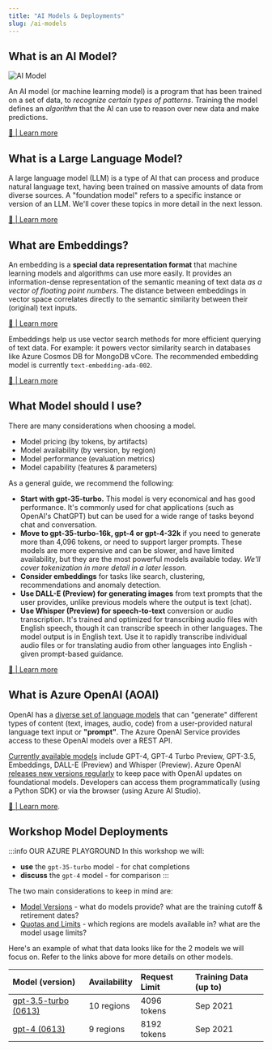 ```yaml
---
title: "AI Models & Deployments"
slug: /ai-models
---
```


## What is an AI Model?

![AI Model](https://learn.microsoft.com/windows/ai/images/winml-model-flow.png)

An AI model (or machine learning model) is a program that has been trained on a set of data, to _recognize certain types of patterns_. Training the model defines an _algorithm_ that the AI can use to reason over new data and make predictions. 

[🔖 | Learn more](https://learn.microsoft.com/windows/ai/windows-ml/what-is-a-machine-learning-model)

## What is a Large Language Model?

A large language model (LLM) is a type of AI that can process and produce natural language text, having been trained on massive amounts of data from diverse sources. A "foundation model" refers to a specific instance or version of an LLM. We'll cover these topics in more detail in the next lesson.

[🔖 | Learn more](https://learn.microsoft.com/training/modules/introduction-large-language-models/)


## What are Embeddings?

An embedding is a **special data representation format** that machine learning models and algorithms can use more easily. It provides an information-dense representation of the semantic meaning of text data _as a vector of floating point numbers_. The distance between embeddings in vector space correlates directly to the semantic similarity between their (original) text inputs. 

 [🔖 | Learn more](https://learn.microsoft.com/azure/ai-services/openai/concepts/understand-embeddings#embedding-models)

Embeddings help us use vector search methods for more efficient querying of text data. For example: it powers vector similarity search in databases like Azure Cosmos DB for MongoDB vCore. The recommended embedding model is currently `text-embedding-ada-002`.

[🔖 | Learn more](https://learn.microsoft.com/azure/ai-services/openai/how-to/embeddings?tabs=console)


## What Model should I use?

There are many considerations when choosing a model.
 - Model pricing (by tokens, by artifacts)
 - Model availability (by version, by region)
 - Model performance (evaluation metrics)
 - Model capability (features & parameters)

As a general guide, we recommend the following:
- **Start with gpt-35-turbo.** This model is very economical and has good performance. It's commonly used for chat applications (such as OpenAI's ChatGPT) but can be used for a wide range of tasks beyond chat and conversation.
- **Move to gpt-35-turbo-16k, gpt-4 or gpt-4-32k** if you need to generate more than 4,096 tokens, or need to support larger prompts. These models are more expensive and can be slower, and have limited availability, but they are the most powerful models available today. *We'll cover tokenization in more detail in a later lesson.*
- **Consider embeddings** for tasks like search, clustering, recommendations and anomaly detection. 
- **Use DALL-E (Preview) for generating images** from text prompts that the user provides, unlike previous models where the output is text (chat). 
- **Use Whisper (Preview) for speech-to-text** conversion or audio transcription. It's trained and optimized for transcribing audio files with English speech, though it can transcribe speech in other languages. The model output is in English text. Use it to rapidly transcribe individual audio files or for translating audio from other languages into English - given prompt-based guidance.

[🔖 | Learn more](https://learn.microsoft.com/azure/ai-services/openai/how-to/working-with-models?tabs=powershell)

## What is Azure OpenAI (AOAI)

OpenAI has a [diverse set of language models](https://platform.openai.com/docs/models/overview) that can "generate" different types of content (text, images, audio, code) from a user-provided natural language text input or **"prompt"**. The Azure OpenAI Service provides access to these OpenAI models over a REST API. 

[Currently available models](https://learn.microsoft.com/en-us/azure/ai-services/openai/concepts/models) include GPT-4, GPT-4 Turbo Preview, GPT-3.5, Embeddings, DALL-E (Preview) and Whisper (Preview). Azure OpenAI [releases new versions regularly](https://learn.microsoft.com/azure/ai-services/openai/concepts/model-versions) to keep pace with OpenAI updates on foundational models. Developers can access them programmatically (using a Python SDK) or via the browser (using Azure AI Studio).

[🔖 | Learn more](https://learn.microsoft.com/azure/ai-services/openai/overview).

## Workshop Model Deployments

:::info OUR AZURE PLAYGROUND
In this workshop we will:
 - **use** the `gpt-35-turbo` model - for chat completions
 - **discuss** the `gpt-4` model - for comparison
:::

The two main considerations to keep in mind are: 
- [Model Versions](https://learn.microsoft.com/azure/ai-services/openai/concepts/models) - what do models provide? what are the training cutoff & retirement dates?
- [Quotas and Limits](https://learn.microsoft.com/azure/ai-services/openai/quotas-limits) - which regions are models available in? what are the model usage limits?

Here's an example of what that data looks like for the 2 models we will focus on. Refer to the links above for more details on other models.

| Model (version) | Availability | Request Limit | Training Data (up to) |
|:---|:---|:---|:---|
| [gpt-3.5-turbo (0613)](https://learn.microsoft.com/azure/ai-services/openai/concepts/models#gpt-35-models)| 10 regions | 4096 tokens | Sep 2021 |
| [gpt-4 (0613)](https://learn.microsoft.com/azure/ai-services/openai/concepts/models#gpt-4-and-gpt-4-turbo-preview-models)| 9 regions | 8192 tokens | Sep 2021 |

